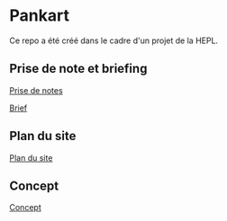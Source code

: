 # Pankart

Ce repo a été créé dans le cadre d'un projet de la HEPL.

## Prise de note et briefing

<a href="prise_de_notes.md">Prise de notes</a>

<a href="brief.pdf">Brief</a>

## Plan du site 

<a href="plan_site.md">Plan du site</a>

## Concept

<a href="concept.md">Concept</a>